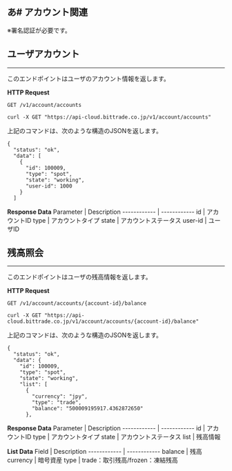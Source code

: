 あ# アカウント関連　
------------------------------------------------------------
※署名認証が必要です。

## ユーザアカウント
--------------------------------------------------------------
このエンドポイントはユーザのアカウント情報を返します。

**HTTP Request**

```
GET /v1/account/accounts
```

```
curl -X GET "https://api-cloud.bittrade.co.jp/v1/account/accounts"
```

上記のコマンドは、次のような構造のJSONを返します。

```
{
  "status": "ok",
  "data": [
    {
      "id": 100009,
      "type": "spot",
      "state": "working",
      "user-id": 1000
    }
  ]
```

**Response Data**
Parameter | Description
------------ | ------------
id | アカウントID
type | アカウントタイプ
state | アカウントステータス
user-id | 	ユーザID


## 残高照会
-----------------------------------------------------------
このエンドポイントはユーザの残高情報を返します。

**HTTP Request**

```
GET /v1/account/accounts/{account-id}/balance
```

```
curl -X GET "https://api-cloud.bittrade.co.jp/v1/account/accounts/{account-id}/balance"
```

上記のコマンドは、次のような構造のJSONを返します。

```
{
  "status": "ok",
  "data": {
    "id": 100009,
    "type": "spot",
    "state": "working",
    "list": [
      {
        "currency": "jpy",
        "type": "trade",
        "balance": "500009195917.4362872650"
      },
```

**Response Data**
Parameter | Description
------------ | ------------
id | アカウントID
type | アカウントタイプ
state | アカウントステータス
list | 	残高情報

**List Data**
Field | Description
------------ | ------------
balance | 残高
currency | 暗号資産
type | trade：取引残高/frozen：凍結残高
